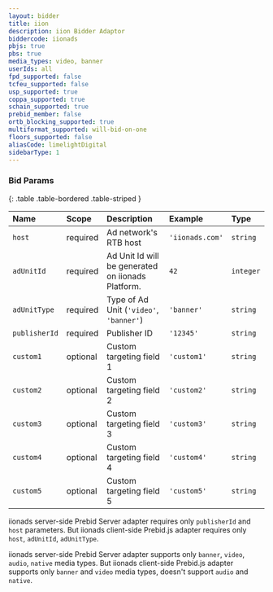 ```yaml
---
layout: bidder
title: iion
description: iion Bidder Adaptor
biddercode: iionads
pbjs: true
pbs: true
media_types: video, banner
userIds: all
fpd_supported: false
tcfeu_supported: false
usp_supported: true
coppa_supported: true
schain_supported: true
prebid_member: false
ortb_blocking_supported: true
multiformat_supported: will-bid-on-one
floors_supported: false
aliasCode: limelightDigital
sidebarType: 1
---
```


### Bid Params

{: .table .table-bordered .table-striped }

| Name          | Scope    | Description                                       | Example         | Type      |
|:--------------|:---------|:--------------------------------------------------|:----------------|:----------|
| `host`        | required | Ad network's RTB host                             | `'iionads.com'` | `string`  |
| `adUnitId`    | required | Ad Unit Id will be generated on iionads Platform. | `42`            | `integer` |
| `adUnitType`  | required | Type of Ad Unit (`'video'`, `'banner'`)           | `'banner'`      | `string`  |
| `publisherId` | required | Publisher ID                                      | `'12345'`       | `string`  |
| `custom1`     | optional | Custom targeting field 1                          | `'custom1'`     | `string`  |
| `custom2`     | optional | Custom targeting field 2                          | `'custom2'`     | `string`  |
| `custom3`     | optional | Custom targeting field 3                          | `'custom3'`     | `string`  |
| `custom4`     | optional | Custom targeting field 4                          | `'custom4'`     | `string`  |
| `custom5`     | optional | Custom targeting field 5                          | `'custom5'`     | `string`  |

iionads server-side Prebid Server adapter requires only `publisherId` and `host` parameters. But iionads client-side Prebid.js adapter requires only `host`, `adUnitId`, `adUnitType`.

iionads server-side Prebid Server adapter supports only `banner`, `video`, `audio`, `native` media types. But iionads client-side Prebid.js adapter supports only `banner` and `video` media types, doesn't support `audio` and `native`.
